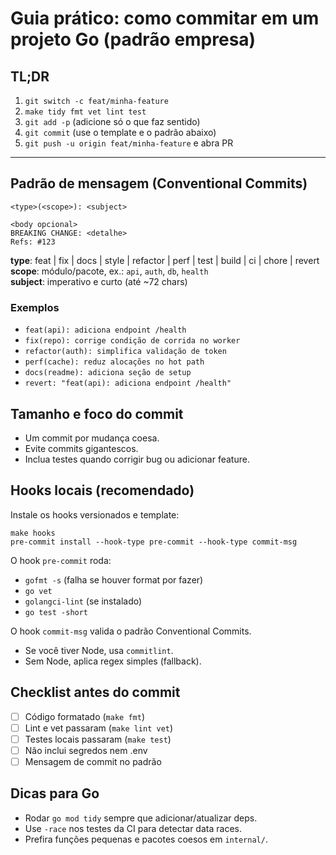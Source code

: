 # Guia prático: como commitar em um projeto Go (padrão empresa)

## TL;DR
1. `git switch -c feat/minha-feature`
2. `make tidy fmt vet lint test`
3. `git add -p` (adicione só o que faz sentido)
4. `git commit` (use o template e o padrão abaixo)
5. `git push -u origin feat/minha-feature` e abra PR

---

## Padrão de mensagem (Conventional Commits)
```
<type>(<scope>): <subject>

<body opcional>
BREAKING CHANGE: <detalhe>
Refs: #123
```
**type**: feat | fix | docs | style | refactor | perf | test | build | ci | chore | revert  
**scope**: módulo/pacote, ex.: `api`, `auth`, `db`, `health`  
**subject**: imperativo e curto (até ~72 chars)

### Exemplos
- `feat(api): adiciona endpoint /health`
- `fix(repo): corrige condição de corrida no worker`
- `refactor(auth): simplifica validação de token`
- `perf(cache): reduz alocações no hot path`
- `docs(readme): adiciona seção de setup`
- `revert: "feat(api): adiciona endpoint /health"`

## Tamanho e foco do commit
- Um commit por mudança coesa.
- Evite commits gigantescos.
- Inclua testes quando corrigir bug ou adicionar feature.

## Hooks locais (recomendado)
Instale os hooks versionados e template:
```
make hooks
pre-commit install --hook-type pre-commit --hook-type commit-msg
```
O hook `pre-commit` roda:
- `gofmt -s` (falha se houver format por fazer)
- `go vet`
- `golangci-lint` (se instalado)
- `go test -short`

O hook `commit-msg` valida o padrão Conventional Commits.
- Se você tiver Node, usa `commitlint`.
- Sem Node, aplica regex simples (fallback).

## Checklist antes do commit
- [ ] Código formatado (`make fmt`)
- [ ] Lint e vet passaram (`make lint vet`)
- [ ] Testes locais passaram (`make test`)
- [ ] Não inclui segredos nem .env
- [ ] Mensagem de commit no padrão

## Dicas para Go
- Rodar `go mod tidy` sempre que adicionar/atualizar deps.
- Use `-race` nos testes da CI para detectar data races.
- Prefira funções pequenas e pacotes coesos em `internal/`.

